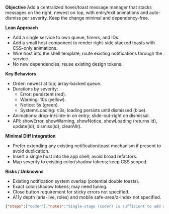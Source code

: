 **Objective**
Add a centralized hover/toast message manager that stacks messages on the right, newest on top, with entry/exit animations and auto-dismiss per severity. Keep the change minimal and dependency-free.

**Lean Approach**
- Add a single service to own queue, timers, and IDs.
- Add a small host component to render right-side stacked toasts with CSS-only animations.
- Wire host into the shell template; route existing notifications through the service.
- No new dependencies; reuse existing design tokens.

**Key Behaviors**
- Order: newest at top; array-backed queue.
- Durations by severity:
  - Error: persistent (red).
  - Warning: 10s (yellow).
  - Notice: 5s (green).
  - System/Loading: ≥3s; loading persists until dismissed (blue).
- Animations: drop-in/slide-in on entry; slide-out-right on dismissal.
- API: showError, showWarning, showNotice, showLoading (returns id), update(id), dismiss(id), clearAll().

**Minimal Diff Integration**
- Prefer extending any existing notification/toast mechanism if present to avoid duplication.
- Insert a single host into the app shell; avoid broad refactors.
- Map severity to existing color/shadow tokens; keep CSS scoped.

**Risks / Unknowns**
- Existing notification system overlap (potential double toasts).
- Exact color/shadow tokens; may need tuning.
- Close button requirement for sticky errors not specified.
- A11y depth (aria-live, roles) and mobile safe-area/z-index not specified.

```json
{"steps":["coder"],"notes":"Single-stage (coder) is sufficient to add a central HoverMessageService and a lightweight host component, wire it into the app shell, and route notifications through it. No new dependencies; CSS-only animations. If an existing notification system exists, coder will extend/adapt it instead of replacing to keep the diff minimal.","tests":"Unit: verify queue order (newest first), per-severity durations (error sticky, warning 10s, notice 5s, system >=3s), loading returns id and persists until dismiss/update, dismissal triggers exit flag then removal after ~200–300ms. Manual: confirm right-side stack, slide-in entry and slide-out-right exit, colors/shadows per severity, timers behave as specified, errors and loading persist until explicitly dismissed/updated."}
```